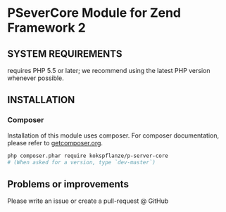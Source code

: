 # PSeverCore Module for Zend Framework 2

## SYSTEM REQUIREMENTS

requires PHP 5.5 or later; we recommend using the latest PHP version whenever possible.

## INSTALLATION

### Composer

Installation of this module uses composer. For composer documentation, please refer to
[getcomposer.org](http://getcomposer.org/).

```sh
php composer.phar require kokspflanze/p-server-core
# (When asked for a version, type `dev-master`)
```

## Problems or improvements

Please write an issue or create a pull-request @ GitHub